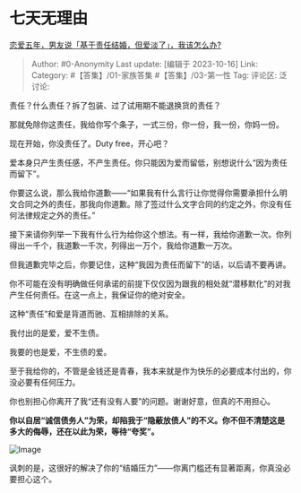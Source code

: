 # 七天无理由
[恋爱五年，男友说「基于责任结婚，但爱淡了」，我该怎么办?](https://www.zhihu.com/question/624488679/answer/3251928809)

> Author: #0-Anonymity
> Last update: [编辑于 2023-10-16]
> Link:
> Category:  #【答集】/01-家族答集 #【答集】/03-第一性 
> Tag:
> 评论区:
> 泛讨论:

责任？什么责任？拆了包装、过了试用期不能退换货的责任？

那就免除你这责任，我给你写个条子，一式三份，你一份，我一份，你妈一份。

现在开始，你没责任了。Duty free，开心吧？

爱本身只产生责任感，不产生责任。你只能因为爱而留低，别想说什么“因为责任而留下”。

你要这么说，那么我给你道歉——“如果我有什么言行让你觉得你需要承担什么明文合同之外的责任，那我向你道歉。除了签过什么文字合同的约定之外，你没有任何法律规定之外的责任。”

接下来请你列举一下我有什么行为给你这个想法。有一样，我给你道歉一次。你列得出一千个，我道歉一千次，列得出一万个，我给你道歉一万次。

但我道歉完毕之后，你要记住，这种“我因为责任而留下”的话，以后请不要再讲。

你不可能在没有明确做任何承诺的前提下仅仅因为跟我的相处就“潜移默化”的对我产生任何责任。在这一点上，我保证你的绝对安全。

这种“责任”和爱是背道而驰、互相排除的关系。

我付出的是爱，爱不生债。

我要的也是爱，不生债的爱。

至于我给你的，不管是金钱还是青春，我本来就是作为快乐的必要成本付出的，你没必要有任何压力。

你也别担心你离开了我“还有没有人要”的问题。谢谢好意，但真的不用担心。

**你以自居“诚信债务人”为荣，却陷我于“隐蔽放债人”的不义。你不但不清楚这是多大的侮辱，还在以此为荣，等待“夸奖”。**

![Image](https://picx.zhimg.com/50/v2-dd0dec2a3e439b38373901a1556b532d_720w.gif?source=1940ef5c)

讽刺的是，这很好的解决了你的“结婚压力”——你离门槛还有显著距离，你真没必要担心这个。